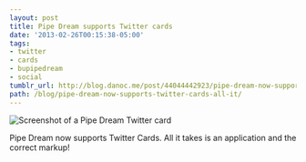 ```yaml
---
layout: post
title: Pipe Dream supports Twitter cards
date: '2013-02-26T00:15:38-05:00'
tags:
- twitter
- cards
- bupipedream
- social
tumblr_url: http://blog.danoc.me/post/44044442923/pipe-dream-now-supports-twitter-cards-all-it
path: /blog/pipe-dream-now-supports-twitter-cards-all-it/
---
```


![Screenshot of a Pipe Dream Twitter card](/img/posts/pipe-dream-twitter-cards.png)


Pipe Dream now supports Twitter Cards. All it takes is an application and the correct markup!
